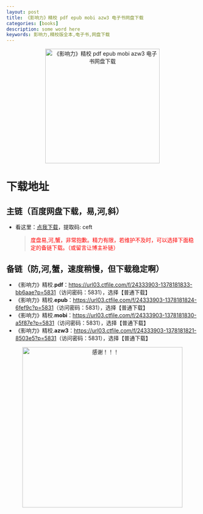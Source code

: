 ```yaml
---
layout: post
title: 《影响力》精校 pdf epub mobi azw3 电子书网盘下载
categories: [books]
description: some word here
keywords: 影响力,精校版全本,电子书,网盘下载
---
```


<div align="center"><img src="https://qweree.cn/wp-content/uploads/2024/10/ying-xiang-li-tuya.jpg" alt="《影响力》精校 pdf epub mobi azw3 电子书网盘下载" width="300px" height="auto"></div>

# 下载地址

## 主链（百度网盘下载，易,河,斜）

- 看这里：[点我下载](https://pan.baidu.com/s/1iMXUbSbtZQZjDcqDmnWUyw?pwd=ceft)，提取码: ceft

  > <p style="color:red" >度盘易,河,蟹，非常抱歉。精力有限，若维护不及时，可以选择下面稳定的备链下载。（或留言让博主补链）</p>

## 备链（防,河,蟹，速度稍慢，但下载稳定啊）

- 《影响力》精校.**pdf**：<https://url03.ctfile.com/f/24333903-1378181833-bb6aae?p=5831>（访问密码：5831），选择【普通下载】
- 《影响力》精校.**epub**：<https://url03.ctfile.com/f/24333903-1378181824-6fef9c?p=5831>（访问密码：5831），选择【普通下载】
- 《影响力》精校.**mobi**：<https://url03.ctfile.com/f/24333903-1378181830-a5f87e?p=5831>（访问密码：5831），选择【普通下载】
- 《影响力》精校.**azw3**：<https://url03.ctfile.com/f/24333903-1378181821-8503e5?p=5831>（访问密码：5831），选择【普通下载】

<div align="center"><img src="https://pic.imgdb.cn/item/661246bf68eb935713c7f81c.gif" alt="感谢！！！" width="420px" height="auto"/></div>
